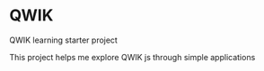 # QWIK
QWIK learning starter project

This project helps me explore QWIK js through simple applications